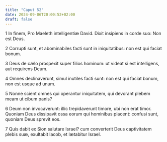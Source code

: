```yaml
---
title: "Caput 52"
date: 2024-09-06T20:00:52+02:00
draft: false
---
```



1 In finem, Pro Maeleth intelligentiæ David. Dixit insipiens in corde suo: Non est Deus.

2 Corrupti sunt, et abominabiles facti sunt in iniquitatibus: non est qui faciat bonum.

3 Deus de cælo prospexit super filios hominum: ut videat si est intelligens, aut requirens Deum.

4 Omnes declinaverunt, simul inutiles facti sunt: non est qui faciat bonum, non est usque ad unum.

5 Nonne scient omnes qui operantur iniquitatem, qui devorant plebem meam ut cibum panis?

6 Deum non invocaverunt: illic trepidaverunt timore, ubi non erat timor. Quoniam Deus dissipavit ossa eorum qui hominibus placent: confusi sunt, quoniam Deus sprevit eos.

7 Quis dabit ex Sion salutare Israel? cum converterit Deus captivitatem plebis suæ, exultabit Iacob, et lætabitur Israel.

